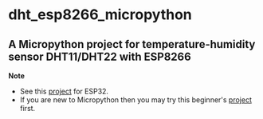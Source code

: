 # dht_esp8266_micropython

## A Micropython project for temperature-humidity sensor DHT11/DHT22 with ESP8266

**Note** 
* See this [project](https://github.com/picklu/dht_esp32_micropython) for ESP32.
* If you are new to Micropython then you may try this beginner's [project](https://github.com/picklu/led_esp8266_esp32_micropython) first.
